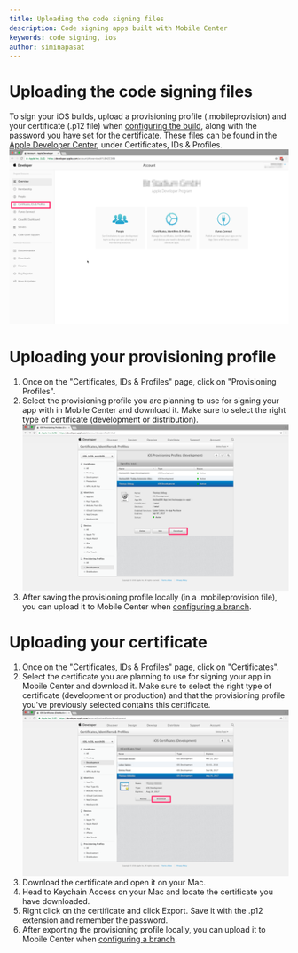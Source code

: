 ```yaml
---
title: Uploading the code signing files
description: Code signing apps built with Mobile Center
keywords: code signing, ios
author: siminapasat
---
```


# Uploading the code signing files

To sign your iOS builds, upload a provisioning profile (.mobileprovision) and your certificate (.p12 file) when [configuring the build](~/build/ios/first-build/index.md), along with the password you have set for the certificate. These files can be found in the [Apple Developer Center](https://developer.apple.com/account/), under Certificates, IDs & Profiles.
![Apple Developer: Certificates, IDs & Profiles][apple-certificates]

# Uploading your provisioning profile
1. Once on the "Certificates, IDs & Profiles" page, click on "Provisioning Profiles".
2. Select the provisioning profile you are planning to use for signing your app with in Mobile Center and download it. Make sure to select the right type of certificate (development or distribution).
![Download provisioning profile][download-provisioning-profile]
3. After saving the provisioning profile locally (in a .mobileprovision file), you can upload it to Mobile Center when [configuring a branch](~/build/ios/first-build/index.md).

# Uploading your certificate
1. Once on the "Certificates, IDs & Profiles" page, click on "Certificates".
2. Select the certificate you are planning to use for signing your app in Mobile Center and download it. Make sure to select the right type of certificate (development or production) and that the provisioning profile you've previously selected contains this certificate.
![Download certificate from Apple Developer][download-certificate]
3. Download the certificate and open it on your Mac.
4. Head to Keychain Access on your Mac and locate the certificate you have downloaded.
5. Right click on the certificate and click Export. Save it with the .p12 extension and remember the password.
6. After exporting the provisioning profile locally, you can upload it to Mobile Center when [configuring a branch](~/build/ios/first-build/index.md).

[apple-certificates]: images/apple-developer-certificates-blurred.png
[download-provisioning-profile]: images/provisioning-profile-blurred.png
[download-certificate]: images/certificate-blurred.png
